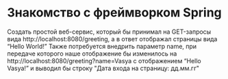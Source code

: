 # Знакомство с фреймворком Spring
Создать простой веб-сервис, который бы принимал на GET-запросы вида
http://localhost:8080/greeting, а в ответ отображал страницы вида “Hello World!”
Также потребуется внедрить параметр name, при передаче которого наше
отображение бы изменилось на http://localhost:8080/greeting?name=Vasya с
отображением “Hello Vasya!” и выводил бы строку "Дата входа на страницу: дд.мм.гг"
